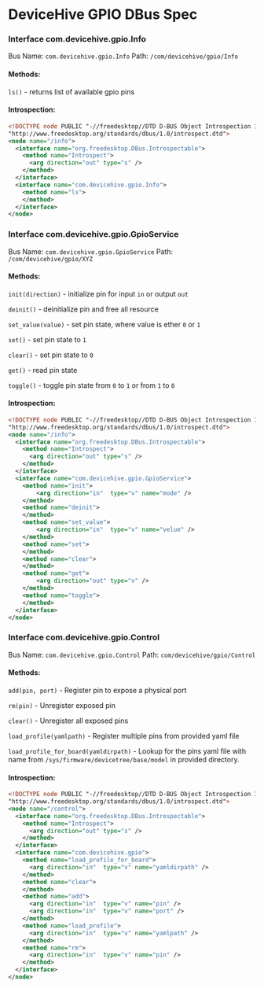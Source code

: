 # DeviceHive GPIO DBus Spec

### Interface com.devicehive.gpio.Info
Bus Name: `com.devicehive.gpio.Info`
Path: `/com/devicehive/gpio/Info`

#### Methods:
`ls()` - returns list of available gpio pins

#### Introspection:
```xml
<!DOCTYPE node PUBLIC "-//freedesktop//DTD D-BUS Object Introspection 1.0//EN"
"http://www.freedesktop.org/standards/dbus/1.0/introspect.dtd">
<node name="/info">
  <interface name="org.freedesktop.DBus.Introspectable">
    <method name="Introspect">
      <arg direction="out" type="s" />
    </method>
  </interface>
  <interface name="com.devicehive.gpio.Info">
    <method name="ls">
    </method>
  </interface>
</node>
```


### Interface com.devicehive.gpio.GpioService
Bus Name: `com.devicehive.gpio.GpioService`
Path: `/com/devicehive/gpio/XYZ`

#### Methods:
`init(direction)` - initialize pin for input `in` or output `out`

`deinit()` - deinitialize pin and free all resource

`set_value(value)` - set pin state, where value is ether `0` or `1`

`set()` - set pin state to `1`

`clear()` - set pin state to `0`

`get()` - read pin state

`toggle()` - toggle pin state from `0` to `1` or from `1` to `0`


#### Introspection:
```xml
<!DOCTYPE node PUBLIC "-//freedesktop//DTD D-BUS Object Introspection 1.0//EN"
"http://www.freedesktop.org/standards/dbus/1.0/introspect.dtd">
<node name="/info">
  <interface name="org.freedesktop.DBus.Introspectable">
    <method name="Introspect">
      <arg direction="out" type="s" />
    </method>
  </interface>
  <interface name="com.devicehive.gpio.GpioService">
    <method name="init">
	    <arg direction="in"  type="v" name="mode" />
    </method>
    <method name="deinit">
    </method>
    <method name="set_value">
	    <arg direction="in"  type="v" name="velue" />
    </method>
    <method name="set">
    </method>
    <method name="clear">
    </method>
    <method name="get">
	    <arg direction="out" type="v" />
    </method>
    <method name="toggle">
    </method>
  </interface>
</node>
```

### Interface com.devicehive.gpio.Control
Bus Name: `com.devicehive.gpio.Control`
Path: `com/devicehive/gpio/Control`

#### Methods:
`add(pin, port)` - Register pin to expose a physical port

`rm(pin)` - Unregister exposed pin

`clear()` - Unregister all exposed pins

`load_profile(yamlpath)` - Register multiple pins from provided yaml file

`load_profile_for_board(yamldirpath)` - Lookup for the pins yaml file with name from `/sys/firmware/devicetree/base/model` in provided directory. 


#### Introspection:
```xml
<!DOCTYPE node PUBLIC "-//freedesktop//DTD D-BUS Object Introspection 1.0//EN"
"http://www.freedesktop.org/standards/dbus/1.0/introspect.dtd">
<node name="/control">
  <interface name="org.freedesktop.DBus.Introspectable">
    <method name="Introspect">
      <arg direction="out" type="s" />
    </method>
  </interface>
  <interface name="com.devicehive.gpio">
    <method name="load_profile_for_board">
      <arg direction="in"  type="v" name="yamldirpath" />
    </method>
    <method name="clear">
    </method>
    <method name="add">
      <arg direction="in"  type="v" name="pin" />
      <arg direction="in"  type="v" name="port" />
    </method>
    <method name="load_profile">
      <arg direction="in"  type="v" name="yamlpath" />
    </method>
    <method name="rm">
      <arg direction="in"  type="v" name="pin" />
    </method>
  </interface>
</node>
```
